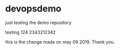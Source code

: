 # devopsdemo
just testing the demo repository

testing 124 2343212342

this is the change made on may 09 2019.
Thank you.
